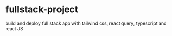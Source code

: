 # fullstack-project
build and deploy full stack app with tailwind css, react query, typescript and react JS
